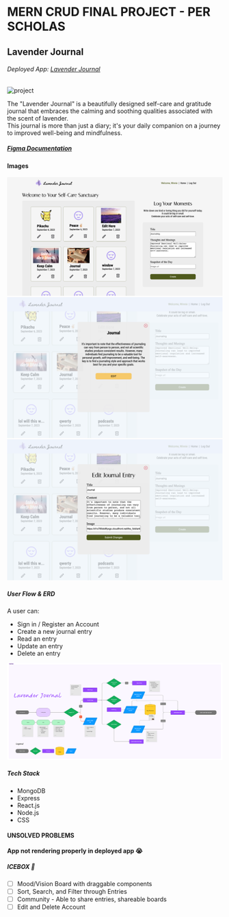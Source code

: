 
# MERN CRUD FINAL PROJECT - PER SCHOLAS
## Lavender Journal
###### Deployed App: [Lavender Journal](https://lavender-5ryg.onrender.com)
<img alt='project' src='./public/images/Landing.png'>
<p>
     The "Lavender Journal" is a beautifully designed self-care and gratitude journal that embraces the calming and soothing qualities associated with the scent of lavender. <br />
     This journal is more than just a diary; it's your daily companion on a journey to improved well-being and mindfulness.
</p>

##### [Figma Documentation](https://www.figma.com/file/iSIVMasiwLn42Cf8AQHwz6/Lavender-Journal?type=whiteboard&node-id=3%3A582&t=P9L3F9C3SUyXtAFf-1)

#### Images
<img width= 700px alt='project' src='./public/images/Home.png'>
<img width= 700px alt='project' src='./public/images/Read.png'>
<img width= 700px alt='project' src='./public/images/Edit.png'>

##### User Flow & ERD
<div>
    <p>
    A user can:
    </p>
    <ul>
        <li>Sign in / Register an Account</li>
        <li>Create a new journal entry</li>
        <li>Read an entry</li>
        <li>Update an entry</li>
        <li>Delete an entry</li>
    </ul>
</div>
<img width= 700px alt='project' src='./public/images/UserFlow.png'>

##### Tech Stack
<ul>
    <li>MongoDB</li>
    <li>Express</li>
    <li>React.js</li>
    <li>Node.js</li>
    <li>CSS</li>
</ul>

#### UNSOLVED PROBLEMS
**App not rendering properly in deployed app 😭**

##### ICEBOX 🧊
- [ ] Mood/Vision Board with draggable components <br/>
- [ ] Sort, Search, and Filter through Entries <br />
- [ ] Community - Able to share entries, shareable boards <br />
- [ ] Edit and Delete Account <br />